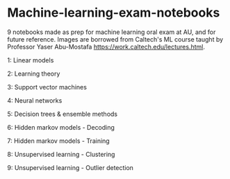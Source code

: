 # Machine-learning-exam-notebooks

9 notebooks made as prep for machine learning oral exam at AU, and for future reference. Images are borrowed from Caltech's ML course taught by Professor Yaser Abu-Mostafa
https://work.caltech.edu/lectures.html.

1: Linear models

2: Learning theory

3: Support vector machines

4: Neural networks

5: Decision trees & ensemble methods

6: Hidden markov models - Decoding

7: Hidden markov models - Training

8: Unsupervised learning - Clustering

9: Unsupervised learning - Outlier detection

